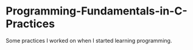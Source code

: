 # Programming-Fundamentals-in-C-Practices
Some practices I worked on when I started learning programming.

